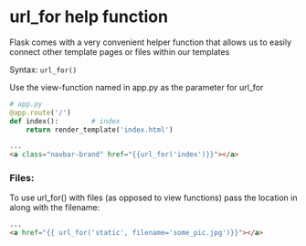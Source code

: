 # url_for help function

Flask comes with a very convenient helper function that allows us to easily connect other template pages or files within our templates

Syntax:
`url_for()`

Use the view-function named in app.py as the parameter for url_for
```python
# app.py
@app.route('/')
def index():		# index
    return render_template('index.html')
```
```html
...
<a class="navbar-brand" href="{{url_for('index')}}"></a>
```

### Files:
To use url_for() with files (as opposed to view functions) pass the location in along with the filename:
```html
...
<a href="{{ url_for('static', filename='some_pic.jpg')}}"></a>
```